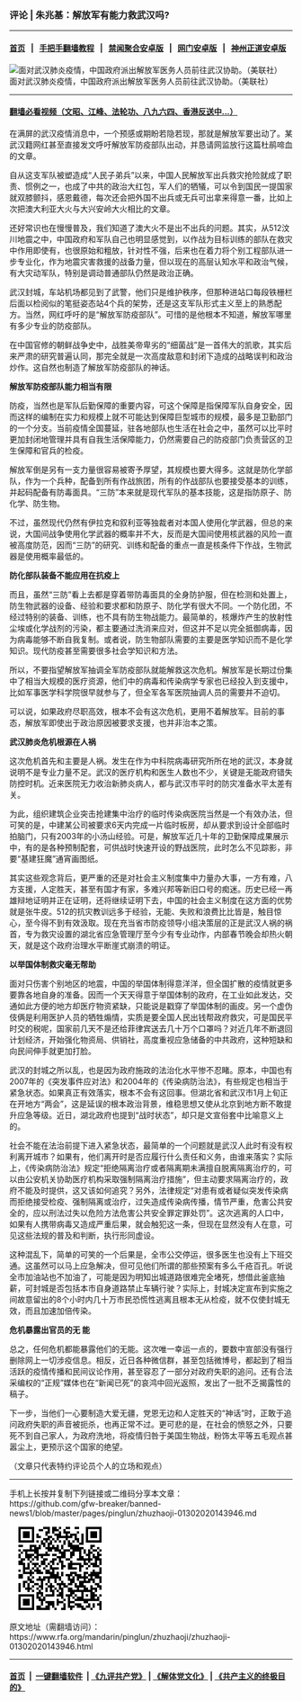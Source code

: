### 评论 | 朱兆基：解放军有能力救武汉吗?   
------------------------

#### [首页](https://github.com/gfw-breaker/banned-news1/blob/master/README.md) &nbsp;&nbsp;|&nbsp;&nbsp; [手把手翻墙教程](https://github.com/gfw-breaker/guides/wiki) &nbsp;&nbsp;|&nbsp;&nbsp; [禁闻聚合安卓版](https://github.com/gfw-breaker/bn-android) &nbsp;&nbsp;|&nbsp;&nbsp; [网门安卓版](https://github.com/oGate2/oGate) &nbsp;&nbsp;|&nbsp;&nbsp; [神州正道安卓版](https://github.com/SzzdOgate/update) 



<div id="headerimg">
 <img alt="面对武汉肺炎疫情，中国政府派出解放军医务人员前往武汉协助。（美联社）" src="https://www.rfa.org/mandarin/pinglun/zhuzhaoji/zhuzhaoji-01302020143946.html/AP_U3250_M58.jpg/@@images/48c04ff0-0edc-4088-a896-862f6cee4040.jpeg" title="面对武汉肺炎疫情，中国政府派出解放军医务人员前往武汉协助。（美联社）"/>
 <div id="headerimgcontents">
  <div id="headerimgcaption">
   <span>
    面对武汉肺炎疫情，中国政府派出解放军医务人员前往武汉协助。（美联社）
   </span>
   <!-- zoomattribute -->
  </div>
  <!-- headerimgcaption -->
 </div>
 <!-- headerimagecontents -->
</div>

<hr/>


#### [翻墙必看视频（文昭、江峰、法轮功、八九六四、香港反送中...）](https://github.com/gfw-breaker/banned-news1/blob/master/pages/link3.md)

<div id="storytext">
 <div>
  <div class="slot_header">
  </div>
 </div>
 <p>
  在满屏的武汉疫情消息中，一个预感或期盼若隐若现，那就是解放军要出动了。某武汉籍网红甚至直接发文呼吁解放军防疫部队出动，并恳请网监放行这篇杜鹃啼血的文章。
 </p>
 <p>
  自从这支军队被塑造成“人民子弟兵”以来，中国人民解放军出兵救灾抢险就成了职责、惯例之一，也成了中共的政治大红包，军人们的牺犠，可以令到国民一提国家就双膝颤抖，感恩戴德，每次还会把外国不出兵或无兵可出拿来得意一番，比如上次把澳大利亚大火与大兴安岭大火相比的文章。
 </p>
 <p>
  还好常识也在慢慢普及，我们知道了澳大火不是出不出兵的问题。其实，从512汶川地震之中，中国政府和军队自己也明显感觉到，以作战为目标训练的部队在救灾中作用即使有，也很原始和粗放，针对性不强，后来也在着力将个别工程部队进一步专业化，作为地震灾害救援的战备力量，但以现在的高层认知水平和政治气候，有大灾动军队，特别是调动普通部队仍然是政治正确。
 </p>
 <p>
  武汉封城，车站机场都见到了武警，他们只是维护秩序，但那种进站口每段铁栅栏后面以检阅似的笔挺姿态站4个兵的架势，还是这支军队形式主义至上的熟悉配方。当然，网红呼吁的是“解放军防疫部队”。可惜的是他根本不知道，解放军哪里有多少专业的防疫部队。
 </p>
 <p>
  在中国官修的朝鲜战争史中，战胜美帝卑劣的“细菌战”是一首伟大的凯歌，其实后来严肃的研究普遍认同，那完全就是一次高度敌意和封闭下造成的战略误判和政治炒作。这自然也制造了解放军防疫部队的神话。
 </p>
 <p>
  <b>
   解放军防疫部队能力相当有限
  </b>
 </p>
 <p>
  防疫，当然也是军队后勤保障的重要内容，可这个保障是指保障军队自身安全，因而这样的编制在实力和规模上就不可能达到保障巨型城市的规模，最多是卫勤部门的一个分支。当前疫情全国蔓延，驻各地部队也生活在社会之中，虽然可以比平时更加封闭地管理并具有自我生活保障能力，仍然需要自己的防疫部门负责营区的卫生保障和官兵的检疫。
 </p>
 <p>
  解放军倒是另有一支力量很容易被寄予厚望，其规模也要大得多。这就是防化学部队，作为一个兵种，配备到所有作战旅团，所有的作战部队也要接受基本的训练，并起码配备有防毒面具。“三防”本来就是现代军队的基本技能，这是指防原子、防化学、防生物。
 </p>
 <p>
  不过，虽然现代仍然有伊拉克和叙利亚等独裁者对本国人使用化学武器，但总的来说，大国间战争使用化学武器的概率并不大，反而是大国间使用核武器的风险一直被高度防范，因而“三防”的研究、训练和配备的重点一直是核条件下作战，生物武器是使用概率最低的。
 </p>
 <p>
  <b>
   防化部队装备不能应用在抗疫上
  </b>
 </p>
 <p>
  而且，虽然“三防”看上去都是穿着带防毒面具的全身防护服，但在检测和处置上，防生物武器的设备、经验和要求都和防原子、防化学有很大不同。一个防化团，不经过特别的装备、训练，也不具有防生物战能力。最简单的，核爆炸产生的放射性尘埃或化学战剂的污染，都主要通过洗消来应对，但这并不足以完全抵御病毒，因为病毒能够不断自我复制。或者说，防生物部队需要的主要是医学知识而不是化学知识。现代防疫甚至需要很多社会学知识和方法。
 </p>
 <p>
  所以，不要指望解放军抽调全军防疫部队就能解救这次危机。解放军是长期过份集中了相当大规模的医疗资源，他们中的病毒和传染病学专家也已经投入到支援中，比如军事医学科学院很早就参与了，但全军各军医院抽调人员的需要并不迫切。
 </p>
 <p>
  可以说，如果政府尽职高效，根本不会有这次危机，更用不着解放军。目前的事态，解放军即使出于政治原因被要求支援，也并非治本之策。
 </p>
 <p>
  <b>
   武汉肺炎危机根源在人祸
  </b>
 </p>
 <p>
  这次危机首先和主要是人祸。发生在作为中科院病毒研究所所在地的武汉，本身就说明不是专业力量不足。武汉的医疗机构和医生人数也不少，关键是无能政府错失防控时机。近来医院无力收治新肺炎病人，都与武汉市平时的防灾准备水平太差有关。
 </p>
 <p>
  为此，组织建筑企业突击抢建集中治疗的临时传染病医院当然是一个有效办法，但可笑的是，中建某公司被要求6天内完成一片临时板房，却从要求到设计全部临时拍脑门，只有2003年的小汤山经验。可是，解放军近几十年的卫勤保障成果展示中，有的是各种预制配套，可供战时快速开设的野战医院，此时怎么不见踪影，非要“基建狂魔”通宵画图纸。
 </p>
 <p>
  其实这些观念背后，更严重的还是对社会主义制度集中力量办大事，一方有难，八方支援，人定胜天，甚至有国才有家，多难兴邦等新旧口号的痴迷。历史已经一再雄辩地证明并正在证明，还将继续证明下去，中国的社会主义制度在这方面的优势就是张牛皮。512的抗灾教训远多于经验，无能、失败和浪费比比皆是，触目惊心，至今得不到有效汲取。现在充当省市防疫领导小组决策层的正是武汉人祸的祸首，专为救灾设置的湖北省应急管理厅至今少有专业动作，内部春节晚会却热火朝天，就是这个政府治理水平断崖式崩溃的明证。
 </p>
 <p>
  <b>
   以举国体制救灾毫无帮助
  </b>
 </p>
 <p>
  面对只伤害个别地区的地震，中国的举国体制得意洋洋，但全国扩散的疫情就更多要靠各地自身的准备。因而一个天天得意于举国体制的政府，在工业如此发达，交通如此方便的地方却医疗物资紧缺，只能说是戳穿了举国体制的画皮。另一个虚伪伎俩是利用医护人员的牺牲煽情，实质是要全国人民出钱帮政府救灾，可是国民平时交的税呢，国家前几天不是还给菲律宾送去几十万个口罩吗？对近几年不断退回计划经济，开始强化物资局、供销社，高度重视应急储备的中共政府，这种短缺和向民间伸手就更加打脸。
 </p>
 <p>
  武汉的封城之所以乱，也是因为政府施政的法治化水平惨不忍睹。原本，中国也有2007年的《突发事件应对法》和2004年的《传染病防治法》，有些规定也相当于紧急状态。如果真正有效落实，根本不会有这回事。但湖北省和武汉市1月上旬正在开地方“两会”，这是延误的根本政治背景，维稳思想又使从北京到地方断不敢提升应急等级。近日，湖北政府也提到“战时状态”，却只是文宣俗套中比喻意义上的。
 </p>
 <p>
  社会不能在法治前提下进入紧急状态，最简单的一个问题就是武汉人此时有没有权利离开城市？如果有，他们离开时是否应履行什么责任和义务，由谁来落实？实际上，《传染病防治法》规定“拒绝隔离治疗或者隔离期未满擅自脱离隔离治疗的，可以由公安机关协助医疗机构采取强制隔离治疗措施”，但主动要求隔离治疗的，政府不能及时提供，这又该如何追究？另外，法律规定“对患有或者疑似突发传染病而拒绝接受检疫、强制隔离或治疗，过失造成传染病传播，情节严重，危害公共安全的，应以刑法过失以危险方法危害公共安全罪定罪处罚”。这次逃离的人口中，如果有人携带病毒又造成严重后果，就会触犯这一条，但现在显然没有人在意，可见这些法规的普及和判断，执行形同虚设。
 </p>
 <p>
  这种混乱下，简单的可笑的一个后果是，全市公交停运，很多医生也没有上下班交通。这虽然可以马上应急解决，但可见他们所谓的那些预案有多么千疮百孔。听说全市加油站也不加油了，可能是因为明知出城道路很难完全堵死，想借此釜底抽薪，可封城是否包括本市自身道路禁止车辆行驶？实际上，封城决定宣布到实施之间故意留出的8个小时内几十万市民恐慌性逃离且根本无从检疫，就不仅使封城无效，而且加速加倍传染。
 </p>
 <p>
  <b>
   危机暴露出官员的无
  </b>
  <b>
   能
  </b>
 </p>
 <p>
  总之，任何危机都能暴露他们的无能。这次唯一幸运一点的，要数中宣部没有强行删除网上一切涉疫信息。相反，近日各种微信群，甚至包括微博号，都起到了相当活跃的疫情传播和民间议论作用，甚至容忍了一部分对政府失职的追问。还有合法采编权的“正规”媒体也在“新闻已死”的哀鸿中回光返照，发出了一批不乏揭露性的稿子。
 </p>
 <p>
  下一步，当他们一心要制造大爱无疆，党恩无边和人定胜天的“神话”时，正敢于追问政府失职的声音被扼杀，也再正常不过。更可悲的是，在社会的愤怒之外，只要死不到自己家人，为政府洗地，将疫情归咎于美国生物战，粉饰太平等五毛观点甚嚣尘上，更预示这个国家的绝望。
 </p>
 <p>
 </p>
 <p>
  （文章只代表特约评论员个人的立场和观点）
 </p>
</div>

<hr/>
手机上长按并复制下列链接或二维码分享本文章：<br/>
https://github.com/gfw-breaker/banned-news1/blob/master/pages/pinglun/zhuzhaoji-01302020143946.md <br/>
<a href='https://github.com/gfw-breaker/banned-news1/blob/master/pages/pinglun/zhuzhaoji-01302020143946.md'><img src='https://github.com/gfw-breaker/banned-news1/blob/master/pages/pinglun/zhuzhaoji-01302020143946.md.png'/></a> <br/>
原文地址（需翻墙访问）：https://www.rfa.org/mandarin/pinglun/zhuzhaoji/zhuzhaoji-01302020143946.html


------------------------
#### [首页](https://github.com/gfw-breaker/banned-news1/blob/master/README.md) &nbsp;|&nbsp; [一键翻墙软件](https://github.com/gfw-breaker/nogfw/blob/master/README.md) &nbsp;| [《九评共产党》](https://github.com/gfw-breaker/9ping.md/blob/master/README.md#九评之一评共产党是什么) | [《解体党文化》](https://github.com/gfw-breaker/jtdwh.md/blob/master/README.md) | [《共产主义的终极目的》](https://github.com/gfw-breaker/gczydzjmd.md/blob/master/README.md)


<img src='http://gfw-breaker.win/banned-news/pages/pinglun/zhuzhaoji-01302020143946.md' width='0px' height='0px'/>